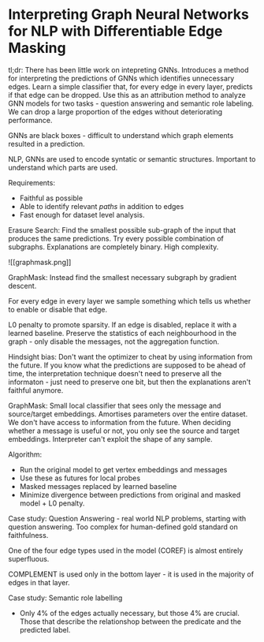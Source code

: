 # Interpreting Graph Neural Networks for NLP with Differentiable Edge Masking

tl;dr: There has been little work on intepreting GNNs. Introduces a method for interpreting the predictions of GNNs which identifies unnecessary edges. Learn a simple classifier that, for every edge in every layer, predicts if that edge can be dropped. Use this as an attribution method to analyze GNN models for two tasks - question answering and semantic role labeling. We can drop a large proportion of the edges without deteriorating performance.

GNNs are black boxes - difficult to understand which graph elements resulted in a prediction.

NLP, GNNs are used to encode syntatic or semantic structures. Important to understand which parts are used.

Requirements:
 - Faithful as possible
 - Able to identify relevant *paths* in addition to edges
 - Fast enough for dataset level analysis.


Erasure Search: Find the smallest possible sub-graph of the input that produces the same predictions. Try every possible combination of subgraphs. Explanations are completely binary. High complexity.

![[graphmask.png]]

GraphMask: Instead find the smallest necessary subgraph by gradient descent.

For every edge in every layer we sample something which tells us whether to enable or disable that edge.

L0 penalty to promote sparsity. If an edge is disabled, replace it with a learned baseline. Preserve the statistics of each neighbourhood in the graph - only disable the messages, not the aggregation function.

Hindsight bias: Don't want the optimizer to cheat by using information from the future. If you know what the predictions are supposed to be ahead of time, the interpretation technique doesn't need to preserve all the informaton - just need to preserve one bit, but then the explanations aren't faithful anymore.

GraphMask: Small local classifier that sees only the message and source/target embeddings. Amortises parameters over the entire dataset. We don't have access to information from the future. When deciding whether a message is useful or not, you only see the source and target embeddings. Interpreter can't exploit the shape of any sample.

Algorithm:

 - Run the original model to get vertex embeddings and messages
 - Use these as futures for local probes
 - Masked messages replaced by learned baseline
 - Minimize divergence between predictions from original and masked model + L0 penalty.

Case study: Question Answering - real world NLP problems, starting with question answering. Too complex for human-defined gold standard on faithfulness.

One of the four edge types used in the model (COREF) is almost entirely superfluous.

COMPLEMENT is used only in the bottom layer - it is used in the majority of edges in that layer.

Case study: Semantic role labelling

 - Only 4% of the edges actually necessary, but those 4% are crucial. Those that describe the relationshop between the predicate and the predicted label.